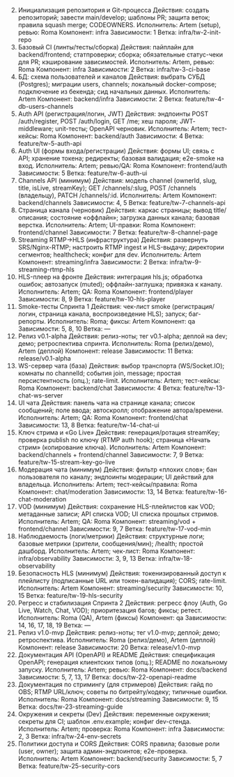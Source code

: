 2) Инициализация репозитория и Git-процесса
Действия: создать репозиторий; завести main/develop; шаблоны PR; защита веток; правила squash merge; CODEOWNERS.
Исполнитель: Artem (setup), ревью: Roma
Компонент: infra
Зависимости: 1
Ветка: infra/tw-2-init-repo
3) Базовый CI (линты/тесты/сборка)
Действия: пайплайн для backend/frontend; статпроверки; сборка; обязательные статус-чеки для PR; кэширование зависимостей.
Исполнитель: Artem, ревью: Roma
Компонент: infra
Зависимости: 2
Ветка: infra/tw-3-ci-base
4) БД: схема пользователей и каналов
Действия: выбрать СУБД (Postgres); миграции users, channels; локальный docker-compose; подключение из бекенда; сид начальных данных.
Исполнитель: Artem
Компонент: backend/infra
Зависимости: 2
Ветка: feature/tw-4-db-users-channels
5) Auth API (регистрация/логин, JWT)
Действия: эндпоинты POST /auth/register, POST /auth/login, GET /me; хеш пароля; JWT- middleware; unit-тесты; OpenAPI черновик.
Исполнитель: Artem; тест-кейсы: Roma
Компонент: backend/auth
Зависимости: 4
Ветка: feature/tw-5-auth-api
6) Auth UI (формы входа/регистрации)
Действия: формы UI; связь с API; хранение токена; редиректы; базовая валидация; e2e-smoke на вход.
Исполнитель: Artem; ревью/QA: Roma
Компонент: frontend/auth
Зависимости: 5
Ветка: feature/tw-6-auth-ui
7) Channels API (минимум)
Действия: модель channel (ownerId, slug, title, isLive, streamKey); GET /channels/:slug, POST /channels (владельцу), PATCH /channels/:id.
Исполнитель: Artem
Компонент: backend/channels
Зависимости: 4, 5
Ветка: feature/tw-7-channels-api
8) Страница канала (черновик)
Действия: каркас страницы; вывод title/описания; состояние «оффлайн»; загрузка данных канала; базовая верстка.
Исполнитель: Artem; UI-правки: Roma
Компонент: frontend/channel
Зависимости: 7
Ветка: feature/tw-8-channel-page
9) Streaming RTMP→HLS (инфраструктура)
Действия: развернуть SRS/Nginx-RTMP; настроить RTMP ingest и HLS-выдачу; директории сегментов; healthcheck; конфиг для dev.
Исполнитель: Artem
Компонент: streaming/infra
Зависимости: 2
Ветка: infra/tw-9-streaming-rtmp-hls
10) HLS-плеер на фронте
Действия: интеграция hls.js; обработка ошибок; автозапуск (muted); оффлайн-заглушка; привязка к каналу.
Исполнитель: Artem; QA: Roma
Компонент: frontend/player
Зависимости: 8, 9
Ветка: feature/tw-10-hls-player
11) Smoke-тесты Спринта 1
Действия: чек-лист smoke (регистрация/логин, страница канала, воспроизведение HLS); запуск; баг-репорты.
Исполнитель: Roma; фиксы: Artem
Компонент: qa
Зависимости: 5, 8, 10
Ветка: —
12) Релиз v0.1-alpha
Действия: релиз-ноты; тег v0.1-alpha; деплой на dev; демо; ретроспектива спринта.
Исполнитель: Roma (релиз/демо), Artem (деплой)
Компонент: release
Зависимости: 11
Ветка: release/v0.1-alpha
13) WS-сервер чата (база)
Действия: выбор транспорта (WS/Socket.IO); комнаты по channelId; события join, message; простая персистентность (опц.); rate-limit.
Исполнитель: Artem; тест-кейсы: Roma
Компонент: backend/chat
Зависимости: 4
Ветка: feature/tw-13-chat-ws-server
14) UI чата
Действия: панель чата на странице канала; список сообщений; поле ввода; автоскролл; отображение автора/времени.
Исполнитель: Artem; QA: Roma
Компонент: frontend/chat
Зависимости: 13, 8
Ветка: feature/tw-14-chat-ui
15) Ключ стрима и «Go Live»
Действия: генерация/ротация streamKey; проверка publish по ключу (RTMP auth hook); страница «Начать стрим» (копирование ключа).
Исполнитель: Artem
Компонент: backend/channels + frontend/channel
Зависимости: 7, 9
Ветка: feature/tw-15-stream-key-go-live
16) Модерация чата (минимум)
Действия: фильтр «плохих слов»; бан пользователя по каналу; эндпоинты модерации; UI действий для владельца.
Исполнитель: Artem; тест-кейсы/правила: Roma
Компонент: chat/moderation
Зависимости: 13, 14
Ветка: feature/tw-16-chat-moderation
17) VOD (минимум)
Действия: сохранение HLS-плейлистов как VOD; метаданные записи; API списка VOD; UI списка прошлых стримов.
Исполнитель: Artem; QA: Roma
Компонент: streaming/vod + frontend/channel
Зависимости: 9, 7
Ветка: feature/tw-17-vod-min
18) Наблюдаемость (логи/метрики)
Действия: структурные логи; базовые метрики (зрители, сообщения/мин); /health; простой дашборд.
Исполнитель: Artem; чек-лист: Roma
Компонент: infra/observability
Зависимости: 3, 9, 13
Ветка: infra/tw-18-observability
19) Безопасность HLS (минимум)
Действия: токенизированный доступ к плейлисту (подписанные URL или токен-валидация); CORS; rate-limit.
Исполнитель: Artem
Компонент: streaming/security
Зависимости: 10, 15
Ветка: feature/tw-19-hls-security
20) Регресс и стабилизация Спринта 2
Действия: регресс флоу (Auth, Go Live, Watch, Chat, VOD); приоритезация багов; фиксы; ретест.
Исполнитель: Roma (QA), Artem (фиксы)
Компонент: qa
Зависимости: 14, 16, 17, 18, 19
Ветка: —
21) Релиз v1.0-mvp
Действия: релиз-ноты; тег v1.0-mvp; деплой; демо; ретроспектива.
Исполнитель: Roma (релиз/демо), Artem (деплой)
Компонент: release
Зависимости: 20
Ветка: release/v1.0-mvp
22) Документация API (OpenAPI) и README
Действия: спецификация OpenAPI; генерация клиентских типов (опц.); README по локальному запуску.
Исполнитель: Artem; ревью: Roma
Компонент: docs/backend
Зависимости: 5, 7, 13, 17
Ветка: docs/tw-22-openapi-readme
23) Документация по стримингу (для стримеров)
Действия: гайд по OBS; RTMP URL/ключ; советы по битрейту/кодеку; типичные ошибки.
Исполнитель: Roma
Компонент: docs/streaming
Зависимости: 9, 15
Ветка: docs/tw-23-streaming-guide
24) Окружения и секреты (Dev)
Действия: переменные окружения; секреты для CI; шаблон .env.example; конфиг dev-стенда.
Исполнитель: Artem; проверка: Roma
Компонент: infra
Зависимости: 2, 3
Ветка: infra/tw-24-env-secrets
25) Политики доступа и CORS
Действия: CORS правила; базовые роли (user, owner); защита админ-эндпоинтов; e2e-проверка.
Исполнитель: Artem
Компонент: backend/security
Зависимости: 5, 7
Ветка: feature/tw-25-security-cors
